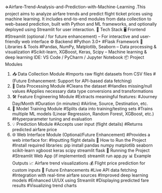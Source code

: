 ✈️Airfare-Trend-Analysis-and-Prediction-with-Machine-Learning
.This project aims to analyze airfare trends and predict flight ticket prices using machine learning. It includes end-to-end modules from data collection to web-based prediction, built with Python and ML frameworks, and optionally deployed using Streamlit for user interaction.
🔧 Tech Stack
🖥️ Frontend
#Streamlit (optional / for future enhancement) – For interactive and user-friendly web interface
⚙️ Backend
#Python 3.0+
#Flask Framework
🧠 Libraries & Tools
#Pandas, NumPy, Matplotlib, Seaborn – Data processing & visualization
#Scikit-learn, XGBoost, Keras, Scipy – Machine learning & deep learning
IDE: VS Code / PyCharm / Jupyter Notebook
📦 Project Modules
1. 📥 Data Collection Module
#Imports raw flight datasets from CSV files
#(Future Enhancement: Support for API-based data fetching)
2. 🧹 Data Processing Module
#Cleans the dataset
#Handles missing/null values
#Applies necessary data type conversions and transformations
3. 🛠️ Feature Engineering Module
#Extracts meaningful features:
#Journey Day/Month
#Duration (in minutes)
#Airline, Source, Destination, etc.
4. 🤖 Model Training Module
#Splits data into training/testing sets
#Trains multiple ML models (Linear Regression, Random Forest, XGBoost, etc.)
#Hyperparameter tuning and evaluation
5. 💡 Prediction Module
#Accepts user input (flight details)
#Returns predicted airfare price
6. 🌐 Web Interface Module (Optional/Future Enhancement)
#Provides a web interface for:
#Inputting flight details
🚀 How to Run the Project
#Install required libraries:
pip install pandas numpy matplotlib seaborn scikit-learn xgboost keras scipy streamlit flask
🏃 Running the Project
#Streamlit Web App (if implemented)
streamlit run app.py
📊 Example Outputs
📈 Airfare trend visualizations
💰 Flight price prediction for custom inputs
🧠 Future Enhancements
#Live API data fetching
#Integration with real-time airfare sources
#Improved deep learning models
#Enhanced UI/UX using Streamlit
#Displaying predicted fare results
#Visualizing trend charts
